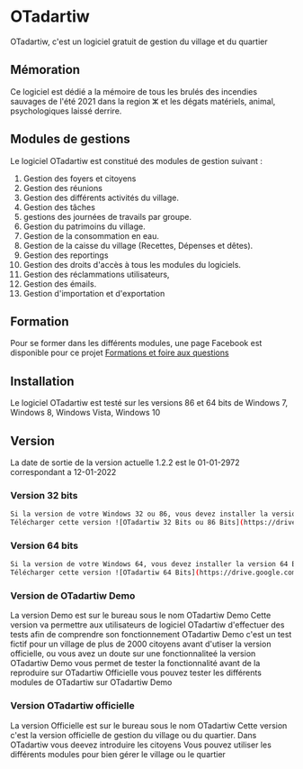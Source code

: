 # OTadartiw

OTadartiw, c'est un logiciel gratuit de gestion du village et du quartier

## Mémoration

Ce logiciel est dédié a la mémoire de tous les brulés des incendies sauvages de l'été 2021 dans la region ⵣ et les dégats matériels, animal, psychologiques laissé derrire.

## Modules de gestions

Le logiciel OTadartiw est constitué des modules de gestion suivant :
1.	Gestion des foyers et citoyens
2.	Gestion des réunions
3.	Gestion des différents activités du village.
4.	Gestion des tâches
5.	gestions des journées de travails par groupe.
6.	Gestion du patrimoins du village.
7.	Gestion de la consommation en eau.
8.	Gestion de la caisse du village (Recettes, Dépenses et dêtes).
9.	Gestion des reportings
10.	Gestion des droits d'accès à tous les modules du logiciels.
11.	Gestion des réclammations utilisateurs,
12.	Gestion des émails.
13.	Gestion d'importation et d'exportation

## Formation

Pour se former dans les différents modules, une page Facebook est disponible pour ce projet
[Formations et foire aux questions](https://www.facebook.com/OTechWorld1)

## Installation

Le logiciel OTadartiw est testé sur les versions 86 et 64 bits de Windows 7, Windows 8, Windows Vista, Windows 10 

## Version
La date de sortie de la version actuelle 1.2.2 est le 01-01-2972 correspondant a 12-01-2022

### Version 32 bits
```bash
Si la version de votre Windows 32 ou 86, vous devez installer la version 32 Bits
Télécharger cette version ![OTadartiw 32 Bits ou 86 Bits](https://drive.google.com/drive/folders/1-kyXPUcspmkV93d2J2JJH3E45tk0cs0K?usp=sharing)
```

### Version 64 bits
```bash
Si la version de votre Windows 64, vous devez installer la version 64 Bits
Télécharger cette version ![OTadartiw 64 Bits](https://drive.google.com/drive/folders/1-ZGZr1Wae2pM2K3WyOnG0aXVT4Qy9ZpE?usp=sharing)
```

### Version de OTadartiw Demo
La version Demo est sur le bureau sous le nom OTadartiw Demo
Cette version va permettre aux utilisateurs de logiciel OTadartiw d'effectuer des tests afin de comprendre son fonctionnement
OTadartiw Demo c'est un test fictif pour un village de plus de 2000 citoyens
avant d'utiser la version officielle, ou vous avez un doute sur une fonctionnaliteé la version OTadartiw Demo vous permet de tester la fonctionnalité avant de la reproduire sur OTadartiw Officielle
vous pouvez tester les différents modules de OTadartiw sur OTadartiw Demo

### Version OTadartiw officielle
La version Officielle est sur le bureau sous le nom OTadartiw
Cette version c'est la version officielle de gestion du village ou du quartier.
Dans OTadartiw vous deevez introduire les citoyens
Vous pouvez utiliser les différents modules pour bien gérer le village ou le quartier

